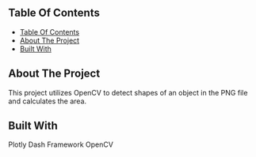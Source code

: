 ## Table Of Contents

- [Table Of Contents](#table-of-contents)
- [About The Project](#about-the-project)
- [Built With](#built-with)

## About The Project

This project utilizes OpenCV to detect shapes of an object in the PNG file and calculates the area.

## Built With

Plotly Dash Framework
OpenCV

